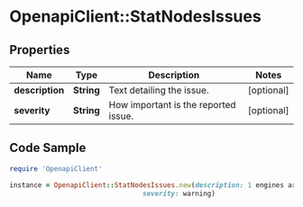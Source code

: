 # OpenapiClient::StatNodesIssues

## Properties

Name | Type | Description | Notes
------------ | ------------- | ------------- | -------------
**description** | **String** | Text detailing the issue. | [optional] 
**severity** | **String** | How important is the reported issue. | [optional] 

## Code Sample

```ruby
require 'OpenapiClient'

instance = OpenapiClient::StatNodesIssues.new(description: 1 engines are not deployed to this node,
                                 severity: warning)
```


